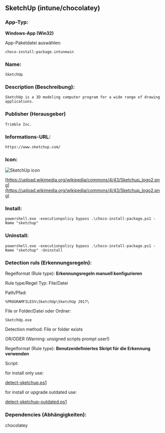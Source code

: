 ## SketchUp (intune/chocolatey)

### App-Typ: 

__Windows-App (Win32)__

App-Paketdatei auswählen:

```
choco-install-package.intunewin
```


### Name:

```
SketchUp
```

### Description (Beschreibung):

```
SketchUp is a 3D modeling computer program for a wide range of drawing applications.
```

### Publisher (Herausgeber)

```
Trimble Inc.
```


### Informations-URL:

```
https://www.sketchup.com/
```

### Icon: 

![SketchUp icon](https://upload.wikimedia.org/wikipedia/commons/thumb/d/db/Sketchup_logo.png/480px-Sketchup_logo.png)

[https://upload.wikimedia.org/wikipedia/commons/4/43/Sketchup_logo2.png](https://upload.wikimedia.org/wikipedia/commons/4/43/Sketchup_logo2.png)


### Install:
```
powershell.exe -executionpolicy bypass .\choco-install-package.ps1 -Name "sketchup"
```


### Uninstall:
```
powershell.exe -executionpolicy bypass .\choco-install-package.ps1 -Name "sketchup" -Uninstall
```


### Detection ruls (Erkennungsregeln):

Regelformat (Rule type): __Erkennungsregeln manuell konfigurieren__

Rule type/Regel Typ: File/Datei

Path/Pfad:

```
%PROGRAMFILES%\SketchUp\SketchUp 2017\
```


File or Folder/Datei oder Ordner: 

```
SketchUp.exe
```

Detection method: File or folder exists


OR/ODER (Warning: unsigned scripts prompt user!)

Regelformat (Rule type): __Benutzerdefiniertes Skript für die Erkennung verwenden__

Script:

for install only use:

[detect-sketchup.ps1](./detect-sketchup.ps1)

for install or upgrade outdated use:

[detect-sketchup-outdated.ps1](./detect-sketchup-outdated.ps1)

### Dependencies (Abhängigkeiten):

chocolatey